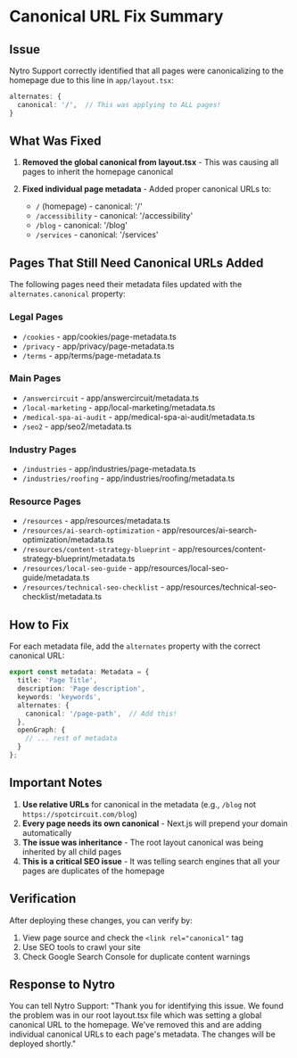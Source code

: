 # Canonical URL Fix Summary

## Issue
Nytro Support correctly identified that all pages were canonicalizing to the homepage due to this line in `app/layout.tsx`:
```typescript
alternates: {
  canonical: '/',  // This was applying to ALL pages!
}
```

## What Was Fixed

1. **Removed the global canonical from layout.tsx** - This was causing all pages to inherit the homepage canonical

2. **Fixed individual page metadata** - Added proper canonical URLs to:
   - `/` (homepage) - canonical: '/'
   - `/accessibility` - canonical: '/accessibility'
   - `/blog` - canonical: '/blog'
   - `/services` - canonical: '/services'

## Pages That Still Need Canonical URLs Added

The following pages need their metadata files updated with the `alternates.canonical` property:

### Legal Pages
- `/cookies` - app/cookies/page-metadata.ts
- `/privacy` - app/privacy/page-metadata.ts
- `/terms` - app/terms/page-metadata.ts

### Main Pages
- `/answercircuit` - app/answercircuit/metadata.ts
- `/local-marketing` - app/local-marketing/metadata.ts
- `/medical-spa-ai-audit` - app/medical-spa-ai-audit/metadata.ts
- `/seo2` - app/seo2/metadata.ts

### Industry Pages
- `/industries` - app/industries/page-metadata.ts
- `/industries/roofing` - app/industries/roofing/metadata.ts

### Resource Pages
- `/resources` - app/resources/metadata.ts
- `/resources/ai-search-optimization` - app/resources/ai-search-optimization/metadata.ts
- `/resources/content-strategy-blueprint` - app/resources/content-strategy-blueprint/metadata.ts
- `/resources/local-seo-guide` - app/resources/local-seo-guide/metadata.ts
- `/resources/technical-seo-checklist` - app/resources/technical-seo-checklist/metadata.ts

## How to Fix

For each metadata file, add the `alternates` property with the correct canonical URL:

```typescript
export const metadata: Metadata = {
  title: 'Page Title',
  description: 'Page description',
  keywords: 'keywords',
  alternates: {
    canonical: '/page-path',  // Add this!
  },
  openGraph: {
    // ... rest of metadata
  }
};
```

## Important Notes

1. **Use relative URLs** for canonical in the metadata (e.g., `/blog` not `https://spotcircuit.com/blog`)
2. **Every page needs its own canonical** - Next.js will prepend your domain automatically
3. **The issue was inheritance** - The root layout canonical was being inherited by all child pages
4. **This is a critical SEO issue** - It was telling search engines that all your pages are duplicates of the homepage

## Verification

After deploying these changes, you can verify by:
1. View page source and check the `<link rel="canonical"` tag
2. Use SEO tools to crawl your site
3. Check Google Search Console for duplicate content warnings

## Response to Nytro

You can tell Nytro Support:
"Thank you for identifying this issue. We found the problem was in our root layout.tsx file which was setting a global canonical URL to the homepage. We've removed this and are adding individual canonical URLs to each page's metadata. The changes will be deployed shortly."